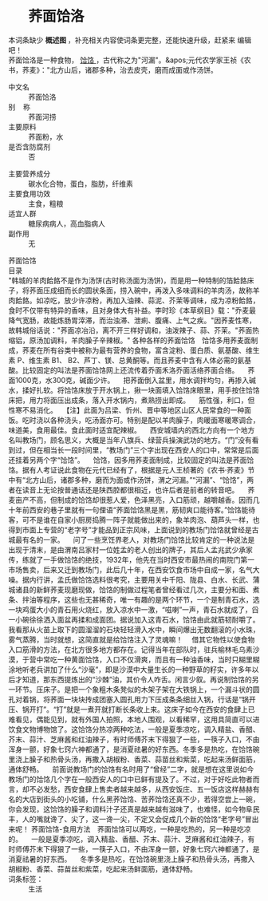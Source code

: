 <div class="main-content">
 <div class="top-tool">
 </div>
 <div style="width:0;height:0;clear:both">
 </div>
 <dl class="lemmaWgt-lemmaTitle lemmaWgt-lemmaTitle-">
  <dd class="lemmaWgt-lemmaTitle-title">
   <h1>
    荞面饸洛
   </h1>
   <a class="edit-lemma cmn-btn-hover-blue cmn-btn-28 j-edit-link" href="javascript:;">
   </a>
   <a class="lock-lemma" href="javascript:;" nslog-type="10003105" target="_blank" title="锁定">
   </a>
   <a class="lemma-discussion cmn-btn-hover-blue cmn-btn-28 j-discussion-link" href="/planet/talk?lemmaId=15426415" nslog-type="90000102" target="_blank">
   </a>
  </dd>
 </dl>
 <div class="edit-prompt">
  本词条缺少
  <strong>
   概述图
  </strong>
  ，补充相关内容使词条更完整，还能快速升级，赶紧来
  <a class="edit-prompt-link j-edit-link">
   编辑
  </a>
  吧！
 </div>
 <div class="promotion-declaration">
 </div>
 <div class="lemma-summary" label-module="lemmaSummary">
  <div class="para" label-module="para">
   荞面饸洛是一种食物，
   <a data-lemmaid="5040573" href="/item/%E9%A5%B8%E9%A5%B9/5040573" target="_blank">
    饸饹
   </a>
   ，古代称之为"河漏"。&amp;apos;元代农学家王祯《农书，荞麦》："北方山后，诸郡多种，治去皮壳，磨而成面或作汤饼。
  </div>
 </div>
 <div class="configModuleBanner">
 </div>
 <div class="basic-info cmn-clearfix">
  <dl class="basicInfo-block basicInfo-left">
   <dt class="basicInfo-item name">
    中文名
   </dt>
   <dd class="basicInfo-item value">
    荞面饸洛
   </dd>
   <dt class="basicInfo-item name">
    别    称
   </dt>
   <dd class="basicInfo-item value">
    荞面河捞
   </dd>
   <dt class="basicInfo-item name">
    主要原料
   </dt>
   <dd class="basicInfo-item value">
    荞面粉，水
   </dd>
   <dt class="basicInfo-item name">
    是否含防腐剂
   </dt>
   <dd class="basicInfo-item value">
    否
   </dd>
  </dl>
  <dl class="basicInfo-block basicInfo-right">
   <dt class="basicInfo-item name">
    主要营养成分
   </dt>
   <dd class="basicInfo-item value">
    碳水化合物，蛋白，脂肪，纤维素
   </dd>
   <dt class="basicInfo-item name">
    主要食用功效
   </dt>
   <dd class="basicInfo-item value">
    主食，粗粮
   </dd>
   <dt class="basicInfo-item name">
    适宜人群
   </dt>
   <dd class="basicInfo-item value">
    糖尿病病人，高血脂病人
   </dd>
   <dt class="basicInfo-item name">
    副作用
   </dt>
   <dd class="basicInfo-item value">
    无
   </dd>
  </dl>
 </div>
 <div class="para" label-module="para">
  荞面饸饹
 </div>
 <div class="para" label-module="para">
  目录
 </div>
 <div class="para" label-module="para">
  "韩城的羊肉餄餎不是作为汤饼(古时称汤面为汤饼)，而是用一种特制的箔餄餎床子，将荞面压成细而长的圆状条面，捞入碗中，再泼入多味调料的羊肉汤，故称羊肉餄餎。如凉吃，放少许凉粉，再加入油辣、蒜泥、芥茉等调味，成为凉粉餄餎，食时不仅带有特异的香味，且对身体大有补益。李时珍《本草纲目》载："乔麦最降气宽肠，故能炼肠胃滓滞，而治浊滞、泄痢、腹痛、上气之疾。"因荞麦性寒，故韩城俗话说："荞面凉冶沿，离不开三样好调和，油泼辣子、蒜、芥茉。"荞面热缩铝，原汤加调料，羊肉臊子辛辣椒。" 各种各样的荞面饸饹　饸饹多用荞麦面制成，荞麦在所有谷类中被称为最有营养的食物，富含淀粉、蛋白质、氨基酸、维生素 P、维生素 B1、 B2、芦丁、镁、总黄酮等。而且荞麦中含有人体必需的氨基酸。比较固定的叫法是荞面饸饹网上还流传着乔面禾洛乔面活络荞面合络。 　荞面1000克，水300克，碱面少许。 　把荞面倒入盆里，用水调拌均匀，再掺入碱水，揉好扎软。将饸饹床放于开水锅上，揪一块面填入饸饹床眼里，用手按住饸饹床把，用力将面压出成条，落入开水锅内，煮熟捞出即成。 　筋性强，利口，但性寒不易消化。 　【注】此面为吕梁、忻州、晋中等地区山区人民常食的一种面饭。吃时浇以各种浇头，吃汤面亦可。特别是配以羊肉臊子，肉暖面寒暖寒调合，味道美，食用最佳。食此面时适宜配辣椒。 　西安城墙内的西北方向有一个地方名叫教场门，顾名思义，大概是当年八旗兵、绿营兵操演武功的地方。“门”没有看到过，但在相当长一段时间里，“教场门”三个字出现在西安人的口中，常常是后面还挂着另两个字“饸饹”。 　饸饹，因多用荞麦面制成，比较固定的叫法是荞面饸饹。据有人考证说此食物在元代已经有了，根据是元人王桢著的《农书·荞麦》节中有“北方山后，诸郡多种，磨而为面或作汤饼，渭之河漏。”“河漏”、“饸饹”，两者在读音上无论按普通话还是陕西腔都很相近，也许后者是前者的转音吧。 　荞麦亩产不高，但制成的饸饹却很惹人爱，色泽黑亮，入口筋顽，越嚼越香。因而几十年前西安的巷子里就有一句俚语“荞面饸饹黑是黑，筋韧爽口能待客。”饸饹能待客，可不是谁在自家小厨房捣腾一阵子就能做出来的，象羊肉泡、葫芦头一样，也得到市面上专营的“老字号”才能品到正宗风味，上面说到的教场门饸饹就曾经是古城最有名的一家。 　问了一些烹饪界老人，对教场门饸饹比较肯定的一种说法是出现于清末，是由渭南吕家村一位姓孟的老人创出的牌子，其后人孟兆武少承家传，练就了一手做饸饹的绝技，1932年，他先在当时西安市最热闹的南院门第一市场售卖，后来又迁到教场门，此后几十年，在西安饮食市场中自成一家，名气大噪。据内行讲，孟氏做饸饹选料很考究，主要用关中千阳、陇县、白水、长武、蒲城诸县的新鲜荞麦现磨现做，饸饹的制做过程笔者曾经看过几次，主要分和面、煮条、拌油等程序，这些也无甚稀奇，唯一有趣的是两个环节，一个是制青石水，选一块鸡蛋大小的青石用火烧红，放入凉水中一激，“嗞喇”一声，青石水就成了，舀一小碗徐徐洒入面盆再揉和成面团。据说加入这青石水，饸饹由此就筋韧耐嚼了。我看那从火苗上取下的圆溜溜的石块轻轻滑入水中，瞬间爆出无数翻滚的小水珠，雾气蒸腾，当时就想，这简直就是给饸饹注入了灵魂嘛！ 　借其它物性以使食物入口筋滑的方法，在北方很多地方都存在。记得当年在部队时，驻兵榆林毛乌素沙漠，于营中常吃一种黄面饸饹，入口不仅滑爽，而且有一种油香味，当时只糊里糊涂地听老兵讲加了什么“沙毫”，即是沙漠中大量生长的一种野草的籽实，许多年以后才知道，那东西提炼出的“沙棘”油，其价令人咋舌。闲言少叙。再说制饸饹的另一环节。压床子。是把一个象粗木条凳似的木架子架在大铁锅上，一个漏斗状的圆孔对着锅，将荞面一块块抟成团塞入圆孔用力下压成条条细丝入锅，行话是“锅开压、锅开打”。“打”就是一煮开就打断长条收上来。这床子如今在西安的食肆上已难看见，偶能见到，就有外国人拍照，本地人围观，以看稀罕，这用具简直可以进饮食文物博物馆了。这饸饹分热凉两种吃法，一般是夏季凉吃，调入精盐、香醋、芥末、蒜汁、芝麻酱和红油辣子，有时师傅芥末下得狠了一些，一筷子入口，不由浑身一颤，好象七窍六神都通了，是消夏祛暑的好东西。冬季多是热吃，在饸饹碗里浇上臊子和热骨头汤，再撒入胡椒粉、香菜、蒜苗丝和紫菜，吃起来汤鲜面筋，通体舒畅。 　前面说教场门的饸饹有名时用了“曾经”二字，就是想在这里说如今教场门的饸饹几个字在一般西安人的口中已鲜有提及了。不过，对于好吃此物者而言，却不必发愁，西安食肆上售卖者越来越多，从西安饭庄、五一饭店这样赫赫有名的大店到街头的小吃铺，什么黑荞饸饹、苦荞饸饹还真不少，若得空尝上一碗，你会发现，这饸饹的臊子和调料汁子还真是越来越有滋味了，也难怪，如今物阜民丰，人的嘴就谗了、尖了，这一谗一尖，不定又会促成几个新的饸饹“老字号”冒出来呢！ 荞面饸饹-食用方法　荞面饸饹可以两吃，一种是吃热的，另一种是吃凉的。 　一般是夏季凉吃，调入精盐、香醋、芥末、蒜汁、芝麻酱和红油辣子，有时师傅芥末下得狠了一些，一筷子入口，不由浑身一颤，好象七窍六神都通了，是消夏祛暑的好东西。 　冬季多是热吃，在饸饹碗里浇上臊子和热骨头汤，再撒入胡椒粉、香菜、蒜苗丝和紫菜，吃起来汤鲜面筋，通体舒畅。
 </div>
 <div id="open-tag">
  <div class="open-tag-title">
   词条标签：
  </div>
  <dd id="open-tag-item">
   <span class="taglist">
    生活
   </span>
  </dd>
  <div class="open-tag-collapse" id="open-tag-collapse">
  </div>
 </div>
 <div class="clear">
 </div>
</div>
